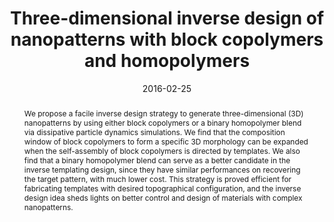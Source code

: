 ---
title: Three-dimensional inverse design of nanopatterns with block copolymers and homopolymers
authors:
- Dan Xu
- Hong Liu
- You-Liang Zhu
- Zhong-Yuan Lu
date: 2016-02-25
doi: 10.1039/C5NR07497E
publish_types: 期刊文章
publication: Nanoscale
publication_short: Nanoscale
abstract: We propose a facile inverse design strategy to generate  three-dimensional (3D) nanopatterns by using either block copolymers or a  binary homopolymer blend via dissipative particle dynamics simulations.  We find that the composition window of block copolymers to form a  specific 3D morphology can be expanded when the self-assembly of block  copolymers is directed by templates. We also find that a binary  homopolymer blend can serve as a better candidate in the inverse  templating design, since they have similar performances on recovering  the target pattern, with much lower cost. This strategy is proved  efficient for fabricating templates with desired topographical  configuration, and the inverse design idea sheds lights on better  control and design of materials with complex nanopatterns.
url_pdf: https://pubs.rsc.org/en/content/articlelanding/2016/nr/c5nr07497e
---